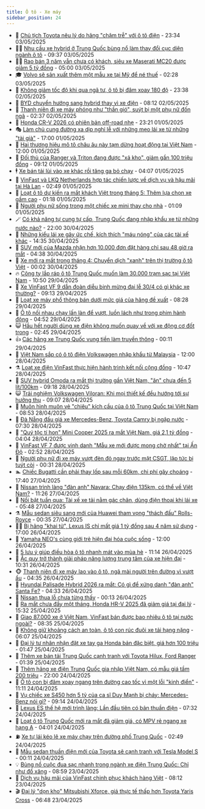 ```yaml
---
title: Ô tô - Xe máy
sidebar_position: 24
---
```


<!-- dantri-o-to-xe-may:START -->
- 🤡 [Chủ tịch Toyota nêu lý do hãng &quot;chậm trễ&quot; với ô tô điện](https://dantri.com.vn/o-to-xe-may/chu-tich-toyota-neu-ly-do-hang-cham-tre-voi-o-to-dien-20250503200057880.htm) - 23:34 03/05/2025
- 🧑‍💻 [Nhu cầu xe hybrid ở Trung Quốc bùng nổ làm thay đổi cục diện ngành ô tô](https://dantri.com.vn/o-to-xe-may/nhu-cau-xe-hybrid-o-trung-quoc-bung-no-lam-thay-doi-cuc-dien-nganh-o-to-20250503163620388.htm) - 09:37 03/05/2025
- 🧑‍💻 [Rao bán 3 năm vẫn chưa có khách, siêu xe Maserati MC20 được giảm 5 tỷ đồng](https://dantri.com.vn/o-to-xe-may/rao-ban-3-nam-van-chua-co-khach-sieu-xe-maserati-mc20-duoc-giam-5-ty-dong-20250503021803962.htm) - 05:00 03/05/2025
- 🎓 [Volvo sẽ sản xuất thêm một mẫu xe tại Mỹ để né thuế](https://dantri.com.vn/o-to-xe-may/volvo-se-san-xuat-them-mot-mau-xe-tai-my-de-ne-thue-20250503010358488.htm) - 02:28 03/05/2025
- 🌊 [Không giảm tốc độ khi qua ngã tư, ô tô bị đâm xoay 180 độ](https://dantri.com.vn/o-to-xe-may/khong-giam-toc-do-khi-qua-nga-tu-o-to-bi-dam-xoay-180-do-20250503024840217.htm) - 23:38 02/05/2025
- 🥷 [BYD chuyển hướng sang hybrid thay vì xe điện](https://dantri.com.vn/o-to-xe-may/byd-chuyen-huong-sang-hybrid-thay-vi-xe-dien-20250502110544306.htm) - 08:12 02/05/2025
- 🤩 [Thanh niên đi xe máy phóng như &quot;thần gió&quot;, suýt bị một phụ nữ đốn ngã](https://dantri.com.vn/o-to-xe-may/thanh-nien-di-xe-may-phong-nhu-than-gio-suyt-bi-mot-phu-nu-don-nga-20250502013708305.htm) - 02:37 02/05/2025
- 🫶 [Honda CR-V 2026 có phiên bản off-road nhẹ](https://dantri.com.vn/o-to-xe-may/honda-cr-v-2026-co-phien-ban-off-road-nhe-20250501221318817.htm) - 23:21 01/05/2025
- 🎭 [Làm chủ cung đường xa dịp nghỉ lễ với những mẹo lái xe từ những &quot;tài già&quot;](https://dantri.com.vn/o-to-xe-may/lam-chu-cung-duong-xa-dip-nghi-le-voi-nhung-meo-lai-xe-tu-nhung-tai-gia-20250501221333312.htm) - 17:00 01/05/2025
- 🌁 [Hai thương hiệu mô tô châu âu này tạm dừng hoạt động tại Việt Nam](https://dantri.com.vn/o-to-xe-may/hai-thuong-hieu-mo-to-chau-au-nay-tam-dung-hoat-dong-tai-viet-nam-20250501090535834.htm) - 12:00 01/05/2025
- 🦩 [Đối thủ của Ranger và Triton đang được &quot;xả kho&quot;, giảm gần 100 triệu đồng](https://dantri.com.vn/o-to-xe-may/doi-thu-cua-ranger-va-triton-dang-duoc-xa-kho-giam-gan-100-trieu-dong-20250430134028375.htm) - 09:12 01/05/2025
- 🕴 [Xe bán tải lùi vào xe khác rồi tăng ga bỏ chạy](https://dantri.com.vn/o-to-xe-may/xe-ban-tai-lui-vao-xe-khac-roi-tang-ga-bo-chay-20250501110218341.htm) - 04:07 01/05/2025
- 🎡 [VinFast và LKQ Netherlands hợp tác chiến lược về dịch vụ và hậu mãi tại Hà Lan](https://dantri.com.vn/o-to-xe-may/vinfast-va-lkq-netherlands-hop-tac-chien-luoc-ve-dich-vu-va-hau-mai-tai-ha-lan-20250501094913632.htm) - 02:49 01/05/2025
- 📝 [Loạt ô tô dự kiến ra mắt khách Việt trong tháng 5: Thêm lựa chọn xe gầm cao](https://dantri.com.vn/o-to-xe-may/loat-o-to-du-kien-ra-mat-khach-viet-trong-thang-5-them-lua-chon-xe-gam-cao-20250430125636000.htm) - 01:18 01/05/2025
- 🧐 [Người phụ nữ sống trong một chiếc xe mini thay cho nhà](https://dantri.com.vn/o-to-xe-may/nguoi-phu-nu-song-trong-mot-chiec-xe-mini-thay-cho-nha-20250501003301570.htm) - 01:09 01/05/2025
- 🪄 [Có khả năng tự cung tự cấp, Trung Quốc đang nhập khẩu xe từ những nước nào?](https://dantri.com.vn/o-to-xe-may/co-kha-nang-tu-cung-tu-cap-trung-quoc-dang-nhap-khau-xe-tu-nhung-nuoc-nao-20250430141817511.htm) - 22:00 30/04/2025
- 🧰 [Những kiểu lái xe gây ức chế, kích thích &quot;máu nóng&quot; của các tài xế khác](https://dantri.com.vn/o-to-xe-may/nhung-kieu-lai-xe-gay-uc-che-kich-thich-mau-nong-cua-cac-tai-xe-khac-20250429144222083.htm) - 14:35 30/04/2025
- 🚀 [SUV mới của Mazda nhận hơn 10.000 đơn đặt hàng chỉ sau 48 giờ ra mắt](https://dantri.com.vn/o-to-xe-may/suv-moi-cua-mazda-nhan-hon-10000-don-dat-hang-chi-sau-48-gio-ra-mat-20250430113757130.htm) - 04:38 30/04/2025
- 💪 [Xe mới ra mắt trong tháng 4: Chuyển dịch &quot;xanh&quot; trên thị trường ô tô Việt](https://dantri.com.vn/o-to-xe-may/xe-moi-ra-mat-trong-thang-4-chuyen-dich-xanh-tren-thi-truong-o-to-viet-20250428121643086.htm) - 00:02 30/04/2025
- 🔥 [Công ty lắp ráp ô tô Trung Quốc muốn làm 30.000 trạm sạc tại Việt Nam](https://dantri.com.vn/o-to-xe-may/cong-ty-lap-rap-o-to-trung-quoc-muon-lam-30000-tram-sac-tai-viet-nam-20250429170640841.htm) - 10:50 29/04/2025
- 🐲 [Xe VinFast VF 9 dẫn đoàn diễu binh mừng đại lễ 30/4 có gì khác xe thường?](https://dantri.com.vn/o-to-xe-may/xe-vinfast-vf-9-dan-doan-dieu-binh-mung-dai-le-304-co-gi-khac-xe-thuong-20250429160733548.htm) - 09:13 29/04/2025
- 🌋 [Loạt xe máy phổ thông bán dưới mức giá của hãng đề xuất](https://dantri.com.vn/o-to-xe-may/loat-xe-may-pho-thong-ban-duoi-muc-gia-cua-hang-de-xuat-20250429122647781.htm) - 08:28 29/04/2025
- 🤩 [Ô tô nối nhau chạy lấn làn để vượt, luồn lách như trong phim hành động](https://dantri.com.vn/o-to-xe-may/o-to-noi-nhau-chay-lan-lan-de-vuot-luon-lach-nhu-trong-phim-hanh-dong-20250429111531618.htm) - 04:52 29/04/2025
- 😺 [Hầu hết người dùng xe điện không muốn quay về với xe động cơ đốt trong](https://dantri.com.vn/o-to-xe-may/hau-het-nguoi-dung-xe-dien-khong-muon-quay-ve-voi-xe-dong-co-dot-trong-20250428095452447.htm) - 02:45 29/04/2025
- 👍 [Các hãng xe Trung Quốc vung tiền làm truyền thông](https://dantri.com.vn/o-to-xe-may/cac-hang-xe-trung-quoc-vung-tien-lam-truyen-thong-20250429002957707.htm) - 00:11 29/04/2025
- 🎃 [Việt Nam sắp có ô tô điện Volkswagen nhập khẩu từ Malaysia](https://dantri.com.vn/o-to-xe-may/viet-nam-sap-co-o-to-dien-volkswagen-nhap-khau-tu-malaysia-20250428114914441.htm) - 12:00 28/04/2025
- ⚗️ [Loạt xe điện VinFast thực hiện hành trình kết nối cộng đồng](https://dantri.com.vn/o-to-xe-may/loat-xe-dien-vinfast-thuc-hien-hanh-trinh-ket-noi-cong-dong-20250428170705727.htm) - 10:47 28/04/2025
- 🦄 [SUV hybrid Omoda ra mắt thị trường gần Việt Nam, &quot;ăn&quot; chưa đến 5 lít/100km](https://dantri.com.vn/o-to-xe-may/suv-hybrid-omoda-ra-mat-thi-truong-gan-viet-nam-an-chua-den-5-lit100km-20250428161730899.htm) - 09:18 28/04/2025
- 😺 [Trải nghiệm Volkswagen Viloran: Khi mọi thiết kế đều hướng tới sự hưởng thụ](https://dantri.com.vn/o-to-xe-may/trai-nghiem-volkswagen-viloran-khi-moi-thiet-ke-deu-huong-toi-su-huong-thu-20250428154718361.htm) - 09:07 28/04/2025
- 💼 [Muôn hình muôn vẻ &quot;chiêu&quot; kích cầu của ô tô Trung Quốc tại Việt Nam](https://dantri.com.vn/o-to-xe-may/muon-hinh-muon-ve-chieu-kich-cau-cua-o-to-trung-quoc-tai-viet-nam-20250427152440960.htm) - 08:53 28/04/2025
- 💃 [Đà Nẵng đấu giá xe Mercedes-Benz, Toyota Camry bị ngập nước](https://dantri.com.vn/o-to-xe-may/da-nang-dau-gia-xe-mercedes-benz-toyota-camry-bi-ngap-nuoc-20250428142445775.htm) - 07:30 28/04/2025
- 🚀 [&quot;Quý tộc tí hon&quot; Mini Cooper 2025 ra mắt Việt Nam, giá 2,1 tỷ đồng](https://dantri.com.vn/o-to-xe-may/quy-toc-ti-hon-mini-cooper-2025-ra-mat-viet-nam-gia-21-ty-dong-20250428105938698.htm) - 04:04 28/04/2025
- 🤩 [VinFast VF 7 được vinh danh &quot;Mẫu xe mới được mong chờ nhất&quot; tại Ấn Độ](https://dantri.com.vn/o-to-xe-may/vinfast-vf-7-duoc-vinh-danh-mau-xe-moi-duoc-mong-cho-nhat-tai-an-do-20250428092253810.htm) - 02:52 28/04/2025
- 💪 [Người phụ nữ đi xe máy vượt đèn đỏ ngay trước mặt CSGT, lập tức bị tuýt còi](https://dantri.com.vn/o-to-xe-may/nguoi-phu-nu-di-xe-may-vuot-den-do-ngay-truoc-mat-csgt-lap-tuc-bi-tuyt-coi-20250428003948477.htm) - 00:31 28/04/2025
- 🏊 [Chiếc Bugatti cần phải thay lốp sau mỗi 60km, chi phí gây choáng](https://dantri.com.vn/o-to-xe-may/chiec-bugatti-can-phai-thay-lop-sau-moi-60km-chi-phi-gay-choang-20250427173119002.htm) - 17:40 27/04/2025
- 💄 [Nissan trình làng &quot;đàn anh&quot; Navara: Chạy điện 135km, có thể về Việt Nam?](https://dantri.com.vn/o-to-xe-may/nissan-trinh-lang-dan-anh-navara-chay-dien-135km-co-the-ve-viet-nam-20250427182446157.htm) - 11:26 27/04/2025
- 👺 [Nổi bật tuần qua: Tài xế xe tải nằm gác chân, dùng điện thoại khi lái xe](https://dantri.com.vn/o-to-xe-may/noi-bat-tuan-qua-tai-xe-xe-tai-nam-gac-chan-dung-dien-thoai-khi-lai-xe-20250427124817049.htm) - 05:48 27/04/2025
- ⚗️ [Mẫu sedan siêu sang mới của Huawei tham vọng &quot;thách đấu&quot; Rolls-Royce](https://dantri.com.vn/o-to-xe-may/mau-sedan-sieu-sang-moi-cua-huawei-tham-vong-thach-dau-rolls-royce-20250427014811512.htm) - 00:35 27/04/2025
- 🧑‍🏫 [Bị hãng &quot;khai tử&quot;, Lexus IS chỉ mất giá 1 tỷ đồng sau 4 năm sử dụng](https://dantri.com.vn/o-to-xe-may/bi-hang-khai-tu-lexus-is-chi-mat-gia-1-ty-dong-sau-4-nam-su-dung-20250426210226799.htm) - 17:00 26/04/2025
- 🦒 [Yamaha NEO&#39;s cùng giới trẻ hiện đại hóa cuộc sống](https://dantri.com.vn/o-to-xe-may/yamaha-neos-cung-gioi-tre-hien-dai-hoa-cuoc-song-20250425180237656.htm) - 12:00 26/04/2025
- 🐘 [5 lưu ý giúp điều hòa ô tô nhanh mát vào mùa hè](https://dantri.com.vn/o-to-xe-may/5-luu-y-giup-dieu-hoa-o-to-nhanh-mat-vao-mua-he-20250425120834761.htm) - 11:14 26/04/2025
- 🧠 [Ắc quy trở thành giải pháp năng lượng trung tâm của xe hiện đại](https://dantri.com.vn/o-to-xe-may/ac-quy-tro-thanh-giai-phap-nang-luong-trung-tam-cua-xe-hien-dai-20250426154854091.htm) - 10:31 26/04/2025
- 🐵 [Thanh niên đi xe máy lao vào ô tô, ngã mài người trên đường vì vượt ẩu](https://dantri.com.vn/o-to-xe-may/thanh-nien-di-xe-may-lao-vao-o-to-nga-mai-nguoi-tren-duong-vi-vuot-au-20250426112441732.htm) - 04:35 26/04/2025
- 🤭 [Hyundai Palisade Hybrid 2026 ra mắt: Có gì để xứng danh &quot;đàn anh&quot; Santa Fe?](https://dantri.com.vn/o-to-xe-may/hyundai-palisade-hybrid-2026-ra-mat-co-gi-de-xung-danh-dan-anh-santa-fe-20250425224843538.htm) - 04:33 26/04/2025
- 🤠 [Nissan thua lỗ chưa từng thấy](https://dantri.com.vn/o-to-xe-may/nissan-thua-lo-chua-tung-thay-20250426012205065.htm) - 00:13 26/04/2025
- 🫶 [Ra mắt chưa đầy một tháng, Honda HR-V 2025 đã giảm giá tại đại lý](https://dantri.com.vn/o-to-xe-may/ra-mat-chua-day-mot-thang-honda-hr-v-2025-da-giam-gia-tai-dai-ly-20250425154507508.htm) - 15:32 25/04/2025
- 🚀 [Giao 87.000 xe ở Việt Nam, VinFast bán được bao nhiêu ô tô tại nước ngoài?](https://dantri.com.vn/o-to-xe-may/giao-87000-xe-o-viet-nam-vinfast-ban-duoc-bao-nhieu-o-to-tai-nuoc-ngoai-20250425153419059.htm) - 08:35 25/04/2025
- 🎊 [Không giữ khoảng cách an toàn, ô tô con rúc đuôi xe tải hạng nặng](https://dantri.com.vn/o-to-xe-may/khong-giu-khoang-cach-an-toan-o-to-con-ruc-duoi-xe-tai-hang-nang-20250425102032497.htm) - 06:07 25/04/2025
- 🦄 [Đại lý tư nhân nhận đặt xe tay ga Honda bản đặc biệt, giá hơn 100 triệu](https://dantri.com.vn/o-to-xe-may/dai-ly-tu-nhan-nhan-dat-xe-tay-ga-honda-ban-dac-biet-gia-hon-100-trieu-20250424123351405.htm) - 01:47 25/04/2025
- 🥷 [Thêm xe bán tải Trung Quốc cạnh tranh với Toyota Hilux, Ford Ranger](https://dantri.com.vn/o-to-xe-may/them-xe-ban-tai-trung-quoc-canh-tranh-voi-toyota-hilux-ford-ranger-20250425000050175.htm) - 01:39 25/04/2025
- 🦏 [Thêm hãng xe điện Trung Quốc gia nhập Việt Nam, có mẫu giá tầm 200 triệu](https://dantri.com.vn/o-to-xe-may/them-hang-xe-dien-trung-quoc-gia-nhap-viet-nam-co-mau-gia-tam-200-trieu-20250424152957797.htm) - 22:00 24/04/2025
- 🤗 [Ô tô con bị đâm xoay ngang trên đường cao tốc vì một lỗi &quot;kinh điển&quot;](https://dantri.com.vn/o-to-xe-may/o-to-con-bi-dam-xoay-ngang-tren-duong-cao-toc-vi-mot-loi-kinh-dien-20250424173517656.htm) - 11:11 24/04/2025
- 🐲 [Vụ chiếc xe S450 hơn 5 tỷ của ca sĩ Duy Mạnh bị cháy: Mercedes-Benz nói gì?](https://dantri.com.vn/o-to-xe-may/vu-chiec-xe-s450-hon-5-ty-cua-ca-si-duy-manh-bi-chay-mercedes-benz-noi-gi-20250424161052960.htm) - 09:14 24/04/2025
- 🤭 [Lexus ES thế hệ mới trình làng: Lần đầu tiên có bản thuần điện](https://dantri.com.vn/o-to-xe-may/lexus-es-the-he-moi-trinh-lang-lan-dau-tien-co-ban-thuan-dien-20250424104918167.htm) - 07:32 24/04/2025
- 🐻 [Loạt ô tô Trung Quốc mới ra mắt đã giảm giá, có MPV rẻ ngang xe hạng A](https://dantri.com.vn/o-to-xe-may/loat-o-to-trung-quoc-moi-ra-mat-da-giam-gia-co-mpv-re-ngang-xe-hang-a-20250424094934923.htm) - 04:01 24/04/2025
- ⛽️ [Xe tự lái kéo lê xe máy chạy trên đường phố Trung Quốc](https://dantri.com.vn/o-to-xe-may/xe-tu-lai-keo-le-xe-may-chay-tren-duong-pho-trung-quoc-20250424092455794.htm) - 02:49 24/04/2025
- 🫣 [Mẫu sedan thuần điện mới của Toyota sẽ cạnh tranh với Tesla Model S](https://dantri.com.vn/o-to-xe-may/mau-sedan-thuan-dien-moi-cua-toyota-se-canh-tranh-voi-tesla-model-s-20250424001945840.htm) - 00:11 24/04/2025
- 💡 [Bùng nổ cuộc đua sạc nhanh trong ngành xe điện Trung Quốc: Chỉ như đổ xăng](https://dantri.com.vn/o-to-xe-may/bung-no-cuoc-dua-sac-nhanh-trong-nganh-xe-dien-trung-quoc-chi-nhu-do-xang-20250423153626698.htm) - 08:59 23/04/2025
- 💪 [Dịch vụ hậu mãi của VinFast chinh phục khách hàng Việt](https://dantri.com.vn/o-to-xe-may/dich-vu-hau-mai-cua-vinfast-chinh-phuc-khach-hang-viet-20250423150721233.htm) - 08:12 23/04/2025
- 🎬 [Đại lý &quot;dọn kho&quot; Mitsubishi Xforce, giá thực tế thấp hơn Toyota Yaris Cross](https://dantri.com.vn/o-to-xe-may/dai-ly-don-kho-mitsubishi-xforce-gia-thuc-te-thap-hon-toyota-yaris-cross-20250423105613148.htm) - 06:48 23/04/2025<!-- dantri-o-to-xe-may:END -->
